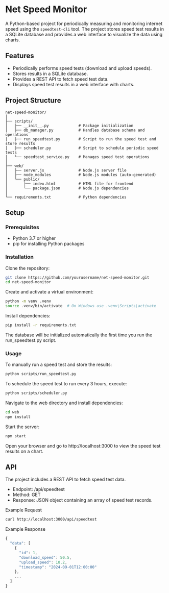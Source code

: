 # Net Speed Monitor

A Python-based project for periodically measuring and monitoring internet speed using the `speedtest-cli` tool. The project stores speed test results in a SQLite database and provides a web interface to visualize the data using charts.

## Features

- Periodically performs speed tests (download and upload speeds).
- Stores results in a SQLite database.
- Provides a REST API to fetch speed test data.
- Displays speed test results in a web interface with charts.

## Project Structure
```
net-speed-monitor/
│
├── scripts/
│   ├── __init__.py             # Package initialization
│   ├── db_manager.py           # Handles database schema and operations
│   ├── run_speedtest.py        # Script to run the speed test and store results
│   ├── scheduler.py            # Script to schedule periodic speed tests
│   └── speedtest_service.py    # Manages speed test operations
│
├── web/
│   ├── server.js               # Node.js server file
│   ├── node_modules            # Node.js modules (auto-generated)
│   └── public/
│       ├── index.html          # HTML file for frontend
│       └── package.json        # Node.js dependencies
│
└── requirements.txt            # Python dependencies
```
## Setup
### Prerequisites
- Python 3.7 or higher
- pip for installing Python packages
### Installation
Clone the repository:

```bash
git clone https://github.com/yourusername/net-speed-monitor.git
cd net-speed-monitor
```

Create and activate a virtual environment:

```bash
python -m venv .venv
source .venv/bin/activate  # On Windows use .venv\Scripts\activate
```
Install dependencies:

```bash
pip install -r requirements.txt
```
The database will be initialized automatically the first time you run the run_speedtest.py script.

### Usage
To manually run a speed test and store the results:

```bash
python scripts/run_speedtest.py
```

To schedule the speed test to run every 3 hours, execute:

```bash
python scripts/scheduler.py
```

Navigate to the web directory and install dependencies:

```bash
cd web
npm install
```
Start the server:

```bash
npm start
```
Open your browser and go to http://localhost:3000 to view the speed test results on a chart.

## API

The project includes a REST API to fetch speed test data.

- Endpoint: /api/speedtest
- Method: GET
- Response: JSON object containing an array of speed test records.

Example Request
```bash
curl http://localhost:3000/api/speedtest
```

Example Response
```javascript
{
  "data": [
    {
      "id": 1,
      "download_speed": 50.5,
      "upload_speed": 10.2,
      "timestamp": "2024-09-01T12:00:00"
    },
    ...
  ]
}
```